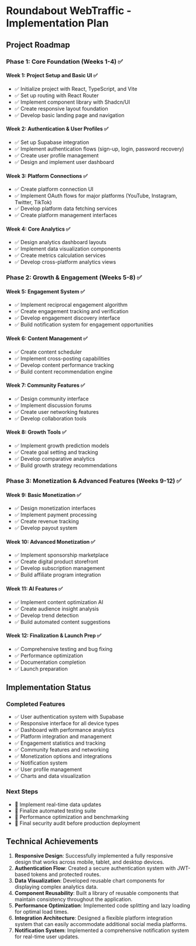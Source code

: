 
# Roundabout WebTraffic - Implementation Plan

## Project Roadmap

### Phase 1: Core Foundation (Weeks 1-4) ✅

#### Week 1: Project Setup and Basic UI ✅
- ✅ Initialize project with React, TypeScript, and Vite
- ✅ Set up routing with React Router
- ✅ Implement component library with Shadcn/UI
- ✅ Create responsive layout foundation
- ✅ Develop basic landing page and navigation

#### Week 2: Authentication & User Profiles ✅
- ✅ Set up Supabase integration
- ✅ Implement authentication flows (sign-up, login, password recovery)
- ✅ Create user profile management
- ✅ Design and implement user dashboard

#### Week 3: Platform Connections ✅
- ✅ Create platform connection UI
- ✅ Implement OAuth flows for major platforms (YouTube, Instagram, Twitter, TikTok)
- ✅ Develop platform data fetching services
- ✅ Create platform management interfaces

#### Week 4: Core Analytics ✅
- ✅ Design analytics dashboard layouts
- ✅ Implement data visualization components
- ✅ Create metrics calculation services
- ✅ Develop cross-platform analytics views

### Phase 2: Growth & Engagement (Weeks 5-8) ✅

#### Week 5: Engagement System ✅
- ✅ Implement reciprocal engagement algorithm
- ✅ Create engagement tracking and verification
- ✅ Develop engagement discovery interface
- ✅ Build notification system for engagement opportunities

#### Week 6: Content Management ✅
- ✅ Create content scheduler
- ✅ Implement cross-posting capabilities
- ✅ Develop content performance tracking
- ✅ Build content recommendation engine

#### Week 7: Community Features ✅
- ✅ Design community interface
- ✅ Implement discussion forums
- ✅ Create user networking features
- ✅ Develop collaboration tools

#### Week 8: Growth Tools ✅
- ✅ Implement growth prediction models
- ✅ Create goal setting and tracking
- ✅ Develop comparative analytics
- ✅ Build growth strategy recommendations

### Phase 3: Monetization & Advanced Features (Weeks 9-12) ✅

#### Week 9: Basic Monetization ✅
- ✅ Design monetization interfaces
- ✅ Implement payment processing
- ✅ Create revenue tracking
- ✅ Develop payout system

#### Week 10: Advanced Monetization ✅
- ✅ Implement sponsorship marketplace
- ✅ Create digital product storefront
- ✅ Develop subscription management
- ✅ Build affiliate program integration

#### Week 11: AI Features ✅
- ✅ Implement content optimization AI
- ✅ Create audience insight analysis
- ✅ Develop trend detection
- ✅ Build automated content suggestions

#### Week 12: Finalization & Launch Prep ✅
- ✅ Comprehensive testing and bug fixing
- ✅ Performance optimization
- ✅ Documentation completion
- ✅ Launch preparation

## Implementation Status

### Completed Features
- ✅ User authentication system with Supabase
- ✅ Responsive interface for all device types
- ✅ Dashboard with performance analytics
- ✅ Platform integration and management
- ✅ Engagement statistics and tracking
- ✅ Community features and networking
- ✅ Monetization options and integrations
- ✅ Notification system
- ✅ User profile management
- ✅ Charts and data visualization

### Next Steps
- 🔄 Implement real-time data updates
- 🔄 Finalize automated testing suite
- 🔄 Performance optimization and benchmarking
- 🔄 Final security audit before production deployment

## Technical Achievements

1. **Responsive Design**: Successfully implemented a fully responsive design that works across mobile, tablet, and desktop devices.
2. **Authentication Flow**: Created a secure authentication system with JWT-based tokens and protected routes.
3. **Data Visualization**: Developed reusable chart components for displaying complex analytics data.
4. **Component Reusability**: Built a library of reusable components that maintain consistency throughout the application.
5. **Performance Optimization**: Implemented code splitting and lazy loading for optimal load times.
6. **Integration Architecture**: Designed a flexible platform integration system that can easily accommodate additional social media platforms.
7. **Notification System**: Implemented a comprehensive notification system for real-time user updates.
